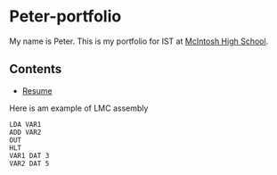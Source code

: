 # Peter-portfolio

My name is Peter. This is my portfolio for IST at [McIntosh High School](https://www.fcboe.org/mhs).

## Contents
- [Resume](RESUME.md)

Here is am example of LMC assembly
```
LDA VAR1
ADD VAR2
OUT
HLT
VAR1 DAT 3
VAR2 DAT 5
```
